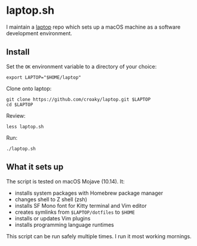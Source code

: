 # laptop.sh

I maintain a [laptop](https://github.com/croaky/laptop) repo
which sets up a macOS machine
as a software development environment.

## Install

Set the `OK` environment variable to a directory of your choice:

```
export LAPTOP="$HOME/laptop"
```

Clone onto laptop:

```
git clone https://github.com/croaky/laptop.git $LAPTOP
cd $LAPTOP
```

Review:

```
less laptop.sh
```

Run:

```
./laptop.sh
```

## What it sets up

The script is tested on macOS Mojave (10.14).
It:

* installs system packages with Homebrew package manager
* changes shell to Z shell (zsh)
* installs SF Mono font for Kitty terminal and Vim editor
* creates symlinks from `$LAPTOP/dotfiles` to `$HOME`
* installs or updates Vim plugins
* installs programming language runtimes

This script can be run safely multiple times.
I run it most working mornings.
